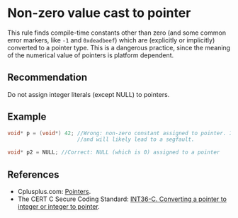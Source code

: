 # Non-zero value cast to pointer
This rule finds compile-time constants other than zero (and some common error markers, like `-1` and `0xdeadbeef`) which are (explicitly or implicitly) converted to a pointer type. This is a dangerous practice, since the meaning of the numerical value of pointers is platform dependent.


## Recommendation
Do not assign integer literals (except NULL) to pointers.


## Example

```cpp
void* p = (void*) 42; //Wrong: non-zero constant assigned to pointer. Is unportable 
                      //and will likely lead to a segfault.

void* p2 = NULL; //Correct: NULL (which is 0) assigned to a pointer

```

## References
* Cplusplus.com: [Pointers](http://www.cplusplus.com/doc/tutorial/pointers/).
* The CERT C Secure Coding Standard: [INT36-C. Converting a pointer to integer or integer to pointer](https://www.securecoding.cert.org/confluence/display/c/INT36-C.+Converting+a+pointer+to+integer+or+integer+to+pointer).
